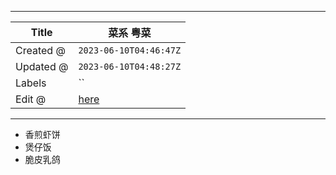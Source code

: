 -----

| Title     | 菜系 粤菜                                             |
| --------- | ------------------------------------------------- |
| Created @ | `2023-06-10T04:46:47Z`                            |
| Updated @ | `2023-06-10T04:48:27Z`                            |
| Labels    | \`\`                                              |
| Edit @    | [here](https://github.com/junxnone/shi/issues/53) |

-----

  - 香煎虾饼
  - 煲仔饭
  - 脆皮乳鸽
